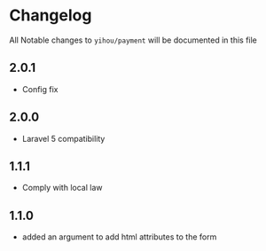# Changelog

All Notable changes to `yihou/payment` will be documented in this file

## 2.0.1
- Config fix

## 2.0.0
- Laravel 5 compatibility

## 1.1.1
- Comply with local law

## 1.1.0
- added an argument to add html attributes to the form
